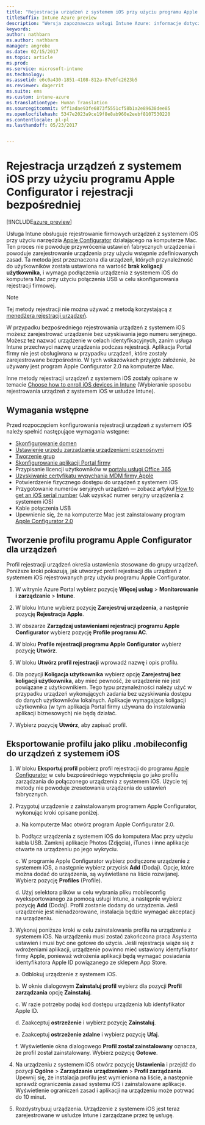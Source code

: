 ```yaml
---
title: "Rejestracja urządzeń z systemem iOS przy użyciu programu Apple Configurator i rejestracji bezpośredniej"
titleSuffix: Intune Azure preview
description: "Wersja zapoznawcza usługi Intune Azure: informacje dotyczące rejestrowania firmowych urządzeń z systemem iOS przy użyciu programu Apple Configurator i rejestracji bezpośredniej."
keywords: 
author: nathbarn
ms.author: nathbarn
manager: angrobe
ms.date: 02/15/2017
ms.topic: article
ms.prod: 
ms.service: microsoft-intune
ms.technology: 
ms.assetid: e6c0a430-1851-4108-812a-87e0fc2623b5
ms.reviewer: dagerrit
ms.suite: ems
ms.custom: intune-azure
ms.translationtype: Human Translation
ms.sourcegitcommit: 9ff1adae93fe6873f5551cf58b1a2e89638dee85
ms.openlocfilehash: 5347e2023a9ce19f8e8ab960e2eebf8107530220
ms.contentlocale: pl-pl
ms.lasthandoff: 05/23/2017


---
```


# <a name="enroll-ios-devices-with-apple-configurator-and-direct-enrollment"></a>Rejestracja urządzeń z systemem iOS przy użyciu programu Apple Configurator i rejestracji bezpośredniej 

[!INCLUDE[azure_preview](./includes/azure_preview.md)]

Usługa Intune obsługuje rejestrowanie firmowych urządzeń z systemem iOS przy użyciu narzędzia [Apple Configurator](https://itunes.apple.com/us/app/apple-configurator-2/id1037126344?mt=12) działającego na komputerze Mac. Ten proces nie powoduje przywrócenia ustawień fabrycznych urządzenia i powoduje zarejestrowanie urządzenia przy użyciu wstępnie zdefiniowanych zasad. Ta metoda jest przeznaczona dla urządzeń, których przynależność do użytkowników została ustawiona na wartość **brak koligacji użytkownika**, i wymaga podłączenia urządzenia z systemem iOS do komputera Mac przy użyciu połączenia USB w celu skonfigurowania rejestracji firmowej.

>[!NOTE]
>Tej metody rejestracji nie można używać z metodą korzystającą z [menedżera rejestracji urządzeń](device-enrollment-manager-enroll.md).

W przypadku bezpośredniego rejestrowania urządzeń z systemem iOS możesz zarejestrować urządzenie bez uzyskiwania jego numeru seryjnego. Możesz też nazwać urządzenie w celach identyfikacyjnych, zanim usługa Intune przechwyci nazwę urządzenia podczas rejestracji. Aplikacja Portal firmy nie jest obsługiwana w przypadku urządzeń, które zostały zarejestrowane bezpośrednio. W tych wskazówkach przyjęto założenie, że używany jest program Apple Configurator 2.0 na komputerze Mac.

Inne metody rejestracji urządzeń z systemem iOS zostały opisane w temacie [Choose how to enroll iOS devices in Intune](enrollment-method-choose-ios.md) (Wybieranie sposobu rejestrowania urządzeń z systemem iOS w usłudze Intune).


## <a name="prerequisites"></a>Wymagania wstępne

Przed rozpoczęciem konfigurowania rejestracji urządzeń z systemem iOS należy spełnić następujące wymagania wstępne:

- [Skonfigurowanie domen](https://docs.microsoft.com/intune-classic/get-started/start-with-a-paid-subscription-to-microsoft-intune-step-2)
- [Ustawienie urzędu zarządzania urządzeniami przenośnymi](mdm-authority-set.md)
- [Tworzenie grup](https://docs.microsoft.com/intune-classic/get-started/start-with-a-paid-subscription-to-microsoft-intune-step-5)
- [Skonfigurowanie aplikacji Portal firmy](company-portal-app.md)
- Przypisanie licencji użytkowników w [portalu usługi Office 365](http://go.microsoft.com/fwlink/p/?LinkId=698854)
- [Uzyskiwanie certyfikatu wypychania MDM firmy Apple](apple-mdm-push-certificate-get.md)
- Potwierdzenie fizycznego dostępu do urządzeń z systemem iOS
- Przygotowanie numerów seryjnych urządzeń — zobacz artykuł [How to get an iOS serial number](https://support.apple.com//HT204308) (Jak uzyskać numer seryjny urządzenia z systemem iOS)
- Kable połączenia USB
- Upewnienie się, że na komputerze Mac jest zainstalowany program [Apple Configurator 2.0](https://itunes.apple.com/us/app/apple-configurator-2/id1037126344?mt=12)

## <a name="create-an-apple-configurator-profile-for-devices"></a>Tworzenie profilu programu Apple Configurator dla urządzeń

Profil rejestracji urządzeń określa ustawienia stosowane do grupy urządzeń. Poniższe kroki pokazują, jak utworzyć profil rejestracji dla urządzeń z systemem iOS rejestrowanych przy użyciu programu Apple Configurator.

1. W witrynie Azure Portal wybierz pozycję **Więcej usług** > **Monitorowanie i zarządzanie** > **Intune**.

2. W bloku Intune wybierz pozycję **Zarejestruj urządzenia**, a następnie pozycję **Rejestracja Apple**.

3. W obszarze **Zarządzaj ustawieniami rejestracji programu Apple Configurator** wybierz pozycję **Profile programu AC**.

4. W bloku **Profile rejestracji programu Apple Configurator** wybierz pozycję **Utwórz**.

5. W bloku **Utwórz profil rejestracji** wprowadź nazwę i opis profilu.

6. Dla pozycji **Koligacja użytkownika** wybierz opcję **Zarejestruj bez koligacji użytkownika**, aby mieć pewność, że urządzenie nie jest powiązane z użytkownikiem. Tego typu przynależności należy użyć w przypadku urządzeń wykonujących zadania bez uzyskiwania dostępu do danych użytkowników lokalnych. Aplikacje wymagające koligacji użytkownika (w tym aplikacja Portal firmy używana do instalowania aplikacji biznesowych) nie będą działać.

7. Wybierz pozycję **Utwórz**, aby zapisać profil.

## <a name="export-the-profile-as-mobileconfig-to-ios-devices"></a>Eksportowanie profilu jako pliku .mobileconfig do urządzeń z systemem iOS

1. W bloku **Eksportuj profil** pobierz profil rejestracji do programu [Apple Configurator](https://itunes.apple.com/us/app/apple-configurator-2/id1037126344?mt=12) w celu bezpośredniego wypchnięcia go jako profilu zarządzania do połączonego urządzenia z systemem iOS. Użycie tej metody nie powoduje zresetowania urządzenia do ustawień fabrycznych.

2. Przygotuj urządzenie z zainstalowanym programem Apple Configurator, wykonując kroki opisane poniżej.

   a. Na komputerze Mac otwórz program Apple Configurator 2.0.

   b. Podłącz urządzenia z systemem iOS do komputera Mac przy użyciu kabla USB. Zamknij aplikacje Photos (Zdjęcia), iTunes i inne aplikacje otwarte na urządzeniu po jego wykryciu.

   c. W programie Apple Configurator wybierz podłączone urządzenie z systemem iOS, a następnie wybierz przycisk **Add** (Dodaj). Opcje, które można dodać do urządzenia, są wyświetlane na liście rozwijanej. Wybierz pozycję **Profiles** (Profile).

   d. Użyj selektora plików w celu wybrania pliku mobileconfig wyeksportowanego za pomocą usługi Intune, a następnie wybierz pozycję **Add** (Dodaj). Profil zostanie dodany do urządzenia. Jeśli urządzenie jest nienadzorowane, instalacja będzie wymagać akceptacji na urządzeniu.

3. Wykonaj poniższe kroki w celu zainstalowania profilu na urządzeniu z systemem iOS. Na urządzeniu musi zostać zakończona praca Asystenta ustawień i musi być one gotowe do użycia. Jeśli rejestracja wiąże się z wdrożeniami aplikacji, urządzenie powinno mieć ustawiony identyfikator firmy Apple, ponieważ wdrożenia aplikacji będą wymagać posiadania identyfikatora Apple ID powiązanego ze sklepem App Store.

   a. Odblokuj urządzenie z systemem iOS.

   b. W oknie dialogowym **Zainstaluj profil** wybierz dla pozycji **Profil zarządzania** opcję **Zainstaluj**.

   c. W razie potrzeby podaj kod dostępu urządzenia lub identyfikator Apple ID.

   d. Zaakceptuj **ostrzeżenie** i wybierz pozycję **Zainstaluj**.

   e. Zaakceptuj **ostrzeżenie zdalne** i wybierz pozycję **Ufaj**.

   f. Wyświetlenie okna dialogowego **Profil został zainstalowany** oznacza, że profil został zainstalowany. Wybierz pozycję **Gotowe**.

4. Na urządzeniu z systemem iOS otwórz pozycję **Ustawienia** i przejdź do pozycji **Ogólne** > **Zarządzanie urządzeniem** > **Profil zarządzania**. Upewnij się, że instalacja profilu jest wymieniona na liście, a następnie sprawdź ograniczenia zasad systemu iOS i zainstalowane aplikacje. Wyświetlenie ograniczeń zasad i aplikacji na urządzeniu może potrwać do 10 minut.

5. Rozdystrybuuj urządzenia. Urządzenie z systemem iOS jest teraz zarejestrowane w usłudze Intune i zarządzane przez tę usługę.

